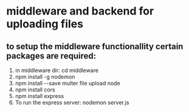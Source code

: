 # middleware and backend for uploading files

## to setup the middleware functionallity certain packages are required:

1. in middleware dir: cd middleware
2. npm install -g nodemon
3. npm install --save multer file upload node
4. npm install cors
5. npm install express
6. To run the express server: nodemon server.js